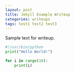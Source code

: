 ```yaml
---
layout: post
title: Jekyll Example Writeup
categories: writeups
tags: test1 test2 test3
---
```


Sample text for writeup.

```python
#!/usr/bin/python
print("Hello World!")

for i in range(10):
    print(i)
```